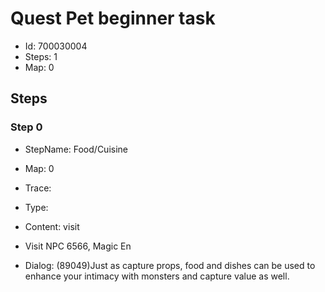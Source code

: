 # Quest Pet beginner task

- Id: 700030004
- Steps: 1
- Map: 0

## Steps

### Step 0
- StepName:  Food/Cuisine
- Map:  0
- Trace:  
- Type:  
- Content:  visit
- Visit NPC 6566, Magic En

- Dialog: (89049)Just as capture props, food and dishes can be used to enhance your intimacy with monsters and capture value as well.


